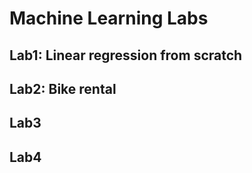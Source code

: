 # Machine Learning Labs

## Lab1: Linear regression from scratch



## Lab2: Bike rental



## Lab3



## Lab4
